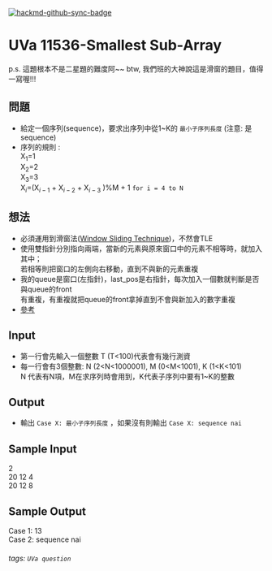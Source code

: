 [![hackmd-github-sync-badge](https://hackmd.io/Y316Ff0vStmFbpO_tYF2bg/badge)](https://hackmd.io/Y316Ff0vStmFbpO_tYF2bg)
# UVa 11536-Smallest Sub-Array


p.s. 這題根本不是二星題的難度阿~~ btw, 我們班的大神說這是滑窗的題目，值得一寫喔!!!

## 問題
* 給定一個序列(sequence)，要求出序列中從1~K的 `最小子序列長度` (注意: 是sequence)  
* 序列的規則 :   
X$_1$=1  
X$_2$=2  
X$_3$=3  
X$_i$=(X$_{i-1}$ + X$_{i-2}$ + X$_{i-3}$ )%M + 1  `for i = 4 to N`

## 想法
* 必須運用到滑窗法([Window Sliding Technique](https://www.geeksforgeeks.org/window-sliding-technique/))，不然會TLE
* 使用雙指針分別指向兩端，當新的元素與原來窗口中的元素不相等時，就加入其中；  
若相等則把窗口的左側向右移動，直到不與新的元素重複
* 我的queue是窗口(左指針)，last_pos是右指針，每次加入一個數就判斷是否與queue的front  
有重複，有重複就把queue的front拿掉直到不會與新加入的數字重複
* [參考](https://timbian.wordpress.com/2015/02/13/uva-11536-smallest-sub-array/)

## Input 
* 第一行會先輸入一個整數 T (T<100)代表會有幾行測資
* 每一行會有3個整數: N (2<N<1000001), M (0<M<1001), K (1<K<101)  
N 代表有N項，M在求序列時會用到，K代表子序列中要有1~K的整數

## Output
* 輸出 `Case X: 最小子序列長度` ，如果沒有則輸出 `Case X: sequence nai` 

## Sample Input
2  
20 12 4  
20 12 8  

## Sample Output
Case 1: 13  
Case 2: sequence nai  
###### tags: `UVa question`
